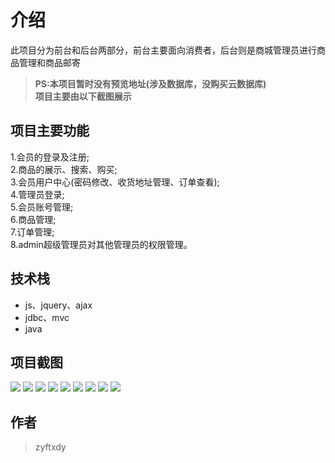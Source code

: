 # 介绍
此项目分为前台和后台两部分，前台主要面向消费者，后台则是商城管理员进行商品管理和商品邮寄<br/>
> **PS:本项目暂时没有预览地址(涉及数据库，没购买云数据库)** <br/>
> **项目主要由以下截图展示**
## 项目主要功能
1.会员的登录及注册;<br/>
2.商品的展示、搜索、购买;<br/>
3.会员用户中心(密码修改、收货地址管理、订单查看);<br/>
4.管理员登录;<br/>
5.会员账号管理;<br/>
6.商品管理;<br/>
7.订单管理;<br/>
8.admin超级管理员对其他管理员的权限管理。<br/>
## 技术栈
* js、jquery、ajax
* jdbc、mvc
* java
## 项目截图
![](http://118.31.2.17/printscreen/1.png)
![](http://118.31.2.17/printscreen/2.png)
![](http://118.31.2.17/printscreen/3.png)
![](http://118.31.2.17/printscreen/4.png)
![](http://118.31.2.17/printscreen/5.png)
![](http://118.31.2.17/printscreen/6.png)
![](http://118.31.2.17/printscreen/7.png)
![](http://118.31.2.17/printscreen/8.png)
![](http://118.31.2.17/printscreen/9.png)

## 作者
> zyftxdy
